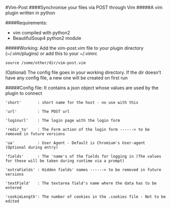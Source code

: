 #Vim-Post
####Synchronise your files via POST through Vim
#####A vim plugin written in python

####Requirements:
+ vim compiled with python2
+ BeautifulSoup4 python2 module

#####Working:
Add the vim-post.vim file to your plugin directory (~/.vim/plugins) 
or add this to your ~/.vimrc
```
source /some/other/dir/vim-post.vim
```
(Optional) The config file goes in your working directory. If the dir doesn't have any config file, a new one will be created on first run

#####Config file:
It contains a json object whose values are used by the plugin to connect
```
'short'       : short name for the host - no use with this

'url'         : The POST url

'loginurl'    : The login page with the login form

'redir_to'    : The Form action of the login form ------> to be removed in future versions

'ua'          : User Agent - Default is Chromium's User-agent (Optional during entry)

'fields'      : The 'name's of the fields for logging in (The values for these will be taken during runtime via a prompt)

'extraFields' : Hidden fields' names ------> to be removed in future versions

'textField'   : The textarea field's name where the data has to be entered

'cookieLength': The number of cookies in the .cookies file - Not to be edited
```
